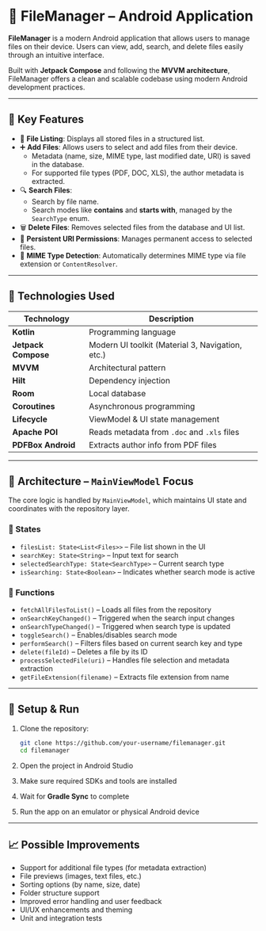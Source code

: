 # 📁 FileManager – Android Application

**FileManager** is a modern Android application that allows users to manage files on their device. Users can view, add, search, and delete files easily through an intuitive interface.

Built with **Jetpack Compose** and following the **MVVM architecture**, FileManager offers a clean and scalable codebase using modern Android development practices.

---

## 🚀 Key Features

- 📂 **File Listing**: Displays all stored files in a structured list.  
- ➕ **Add Files**: Allows users to select and add files from their device.
  - Metadata (name, size, MIME type, last modified date, URI) is saved in the database.
  - For supported file types (PDF, DOC, XLS), the author metadata is extracted.
- 🔍 **Search Files**:
  - Search by file name.
  - Search modes like **contains** and **starts with**, managed by the `SearchType` enum.
- 🗑️ **Delete Files**: Removes selected files from the database and UI list.
- 🔐 **Persistent URI Permissions**: Manages permanent access to selected files.
- 📑 **MIME Type Detection**: Automatically determines MIME type via file extension or `ContentResolver`.

---

## 🧰 Technologies Used

| Technology       | Description                                      |
|------------------|--------------------------------------------------|
| **Kotlin**           | Programming language                             |
| **Jetpack Compose**  | Modern UI toolkit (Material 3, Navigation, etc.) |
| **MVVM**             | Architectural pattern                            |
| **Hilt**             | Dependency injection                             |
| **Room**             | Local database                                   |
| **Coroutines**       | Asynchronous programming                         |
| **Lifecycle**        | ViewModel & UI state management                  |
| **Apache POI**       | Reads metadata from `.doc` and `.xls` files      |
| **PDFBox Android**   | Extracts author info from PDF files              |

---

## 🧠 Architecture – `MainViewModel` Focus

The core logic is handled by `MainViewModel`, which maintains UI state and coordinates with the repository layer.

### 📌 States

- `filesList: State<List<Files>>` – File list shown in the UI  
- `searchKey: State<String>` – Input text for search  
- `selectedSearchType: State<SearchType>` – Current search type  
- `isSearching: State<Boolean>` – Indicates whether search mode is active  

### 🔧 Functions

- `fetchAllFilesToList()` – Loads all files from the repository  
- `onSearchKeyChanged()` – Triggered when the search input changes  
- `onSearchTypeChanged()` – Triggered when search type is updated  
- `toggleSearch()` – Enables/disables search mode  
- `performSearch()` – Filters files based on current search key and type  
- `delete(fileId)` – Deletes a file by its ID  
- `processSelectedFile(uri)` – Handles file selection and metadata extraction  
- `getFileExtension(filename)` – Extracts file extension from name  

---

## 🧪 Setup & Run

1. Clone the repository:

    ```bash
    git clone https://github.com/your-username/filemanager.git
    cd filemanager
    ```

2. Open the project in Android Studio  
3. Make sure required SDKs and tools are installed  
4. Wait for **Gradle Sync** to complete  
5. Run the app on an emulator or physical Android device

---

## 📈 Possible Improvements

- Support for additional file types (for metadata extraction)  
- File previews (images, text files, etc.)  
- Sorting options (by name, size, date)  
- Folder structure support  
- Improved error handling and user feedback  
- UI/UX enhancements and theming  
- Unit and integration tests
